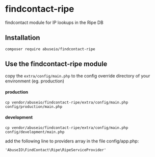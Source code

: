 # findcontact-ripe
findcontact module for IP lookups in the Ripe DB

## Installation
    
    composer require abuseio/findcontact-ripe
     
## Use the findcontact-ripe module
copy the ```extra/config/main.php``` to the config override directory of your environment (eg. production)

#### production

    cp vendor/abuseio/findcontact-ripe/extra/config/main.php config/production/main.php
    
#### development

    cp vendor/abuseio/findcontact-ripe/extra/config/main.php config/development/main.php
    
add the following line to providers array in the file config/app.php:

    'AbuseIO\FindContact\Ripe\RipeServiceProvider'
    

